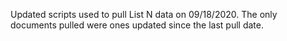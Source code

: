 Updated scripts used to pull List N data on 09/18/2020. The only documents pulled were ones updated since the last pull date.

